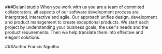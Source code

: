 ###Delani studio
When you work with us you are a team of commited collaborators. all aspects of our software development process are intergrated, interactive and agile. Our approach unifies design, development and product management to create exceptional products. We start each project by understanding your buisness goals, the user's needs and the product requirements. Then we help translate them into effective and elegant solutions.

###Author
Francis Nguithu